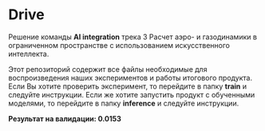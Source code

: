 # Drive

Решение команды **AI integration** трека 3 Расчет аэро- и газодинамики в ограниченном пространстве с использованием искусственного интеллекта.

Этот репозиторий содержит все файлы необходимые для воспроизведения наших экспериментов и работы итогового продукта. Если Вы хотите проверить эксперимент, то перейдите в папку **train** и следуйте инструкции. Если же хотите запустить продукт с обученными моделями, то перейдите в папку **inference** и следуйте инструкции.

**Результат на валидации: 0.0153**